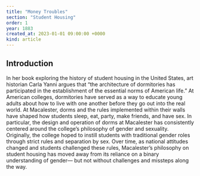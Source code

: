 ```yaml
---
title: "Money Troubles"
section: "Student Housing"
order: 1
year: 1883
created_at: 2023-01-01 09:00:00 +0000
kind: article
---
```

## Introduction
In her book exploring the history of student housing in the United States, art historian Carla Yanni argues that “the architecture of dormitories has participated in the establishment of the essential norms of American life.” At American colleges, dormitories have served as a way to educate young adults about how to live with one another before they go out into the real world. At Macalester, dorms and the rules implemented within their walls have shaped how students sleep, eat, party, make friends, and have sex. In particular, the design and operation of dorms at Macalester has consistently centered around the college’s philosophy of gender and sexuality. Originally, the college hoped to instill students with traditional gender roles through strict rules and separation by sex. Over time, as national attitudes changed and students challenged these rules, Macalester’s philosophy on student housing has moved away from its reliance on a binary understanding of gender— but not without challenges and missteps along the way.

